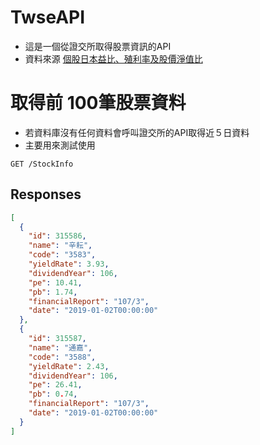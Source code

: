 # TwseAPI 
- 這是一個從證交所取得股票資訊的API
- 資料來源 [個股日本益比、殖利率及股價淨值比](https://www.twse.com.tw/zh/page/trading/exchange/BWIBBU_d.html)

# 取得前 100筆股票資料
- 若資料庫沒有任何資料會呼叫證交所的API取得近５日資料
- 主要用來測試使用
```http
GET /StockInfo
```

## Responses
```json
[
  {
    "id": 315586,
    "name": "辛耘",
    "code": "3583",
    "yieldRate": 3.93,
    "dividendYear": 106,
    "pe": 10.41,
    "pb": 1.74,
    "financialReport": "107/3",
    "date": "2019-01-02T00:00:00"
  },
  {
    "id": 315587,
    "name": "通嘉",
    "code": "3588",
    "yieldRate": 2.43,
    "dividendYear": 106,
    "pe": 26.41,
    "pb": 0.74,
    "financialReport": "107/3",
    "date": "2019-01-02T00:00:00"
  }
]
```
